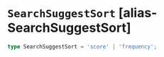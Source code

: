 # `SearchSuggestSort` [alias-SearchSuggestSort]
```typescript
type SearchSuggestSort = 'score' | 'frequency';
```
